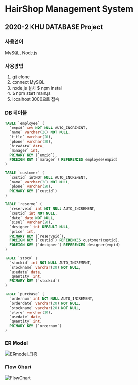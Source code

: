 # HairShop Management System




## 2020-2 KHU DATABASE Project



### 사용언어

MySQL, Node.js



### 사용방법

1. git clone
2. connect MySQL
3. node.js 설치
    $ npm install  
4. $ npm start main.js
5. localhost:3000으로 접속
 

### DB 테이블 

``` SQL
TABLE `employee` (
  `empid` int NOT NULL AUTO_INCREMENT,
  `name` varchar(20) NOT NULL,
  `title` varchar(20),
  `phone` varchar(20),
  `hiredate` date,
  `manager` int,
  PRIMARY KEY (`empid`),
  FOREIGN KEY (`manager`) REFERENCES employee(empid)
)

TABLE `customer` (
  `custid` intNOT NULL AUTO_INCREMENT,
  `name` varchar(20) NOT NULL,
  `phone` varchar(20),
  PRIMARY KEY (`custid`)
)

TABLE `reserve` (
  `reserveid` int NOT NULL AUTO_INCREMENT,
  `custid` int NOT NULL,
  `date` date NOT NULL,
  `sisul` varchar(20),
  `designer` int DEFAULT NULL,
  `price` int,
  PRIMARY KEY (`reserveid`),
  FOREIGN KEY (`custid`) REFERENCES customer(custid),
  FOREIGN KEY (`designer`) REFERENCES designer(empid)
)

TABLE `stock` (
  `stockid` int NOT NULL AUTO_INCREMENT,
  `stockname` varchar(20) NOT NULL,
  `usedate` date,
  `quantity` int,
  PRIMARY KEY (`stockid`)
)

TABLE `purchase` (
  `ordernum` int NOT NULL AUTO_INCREMENT,
  `orderdate` varchar(20) NOT NULL,
  `stockname` varchar(20) NOT NULL,
  `store` varchar(20),
  `usedate` date,
  `quantity` int,
  PRIMARY KEY (`ordernum`)
)


```

### ER Model

![ERmodel_최종](https://user-images.githubusercontent.com/64248143/101359262-5d5a6600-38df-11eb-9fe1-279ed9ff1e46.png)


### Flow Chart

![FlowChart](https://user-images.githubusercontent.com/64248143/101359322-6fd49f80-38df-11eb-98bb-6f76386a2115.png)
